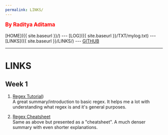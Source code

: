 ```yaml
---
permalink: LINKS/
---
```

<span style="color:red; font-weight:bold; font-size:larger;">By Raditya Aditama</span>
<br><br>
[HOME]({{ site.baseurl }}/) ---
[LOG]({{ site.baseurl }}/TXT/mylog.txt) ---
[LINKS]({{ site.baseurl }}/LINKS/) ---
[GITHUB](https://github.com/ratama98/os222)
<br>
<hr>

# LINKS

## Week 1
1. [Regex Tutorial](https://medium.com/factory-mind/regex-tutorial-a-simple-cheatsheet-by-examples-649dc1c3f285))<br>
A great summary/introduction to basic regex. 
It helps me a lot with understanding what regex is and it's general purposes.

2. [Regex Cheatsheet](https://cheatography.com/davechild/cheat-sheets/regular-expressions/)<br>
Same as above but presented as a "cheatsheet". 
A much denser summary with even shorter explanations.
